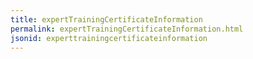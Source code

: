 ```yaml
---
title: expertTrainingCertificateInformation
permalink: expertTrainingCertificateInformation.html
jsonid: experttrainingcertificateinformation
---
```

